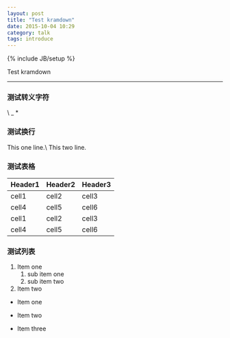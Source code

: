 ```yaml
---
layout: post
title: "Test kramdown"
date: 2015-10-04 10:29
category: talk
tags: introduce
---
```

{% include JB/setup %}

Test kramdown

------

### 测试转义字符
\\ \_ \*

### 测试换行
This one line.\\
This two line.

### 测试表格
Header1 |    Header2 |    Header3 
--------|------------|------------
cell1   |    cell2   |    cell3
cell4   |    cell5   |    cell6
cell1   |    cell2   |    cell3
cell4   |    cell5   |    cell6

### 测试列表
1. Item one
   1. sub item one
   2. sub item two
2. Item two

* Item one
+ Item two
- Item three
